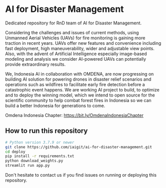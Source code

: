 # AI for Disaster Management
Dedicated repository for RnD team of AI for Disaster Management.

Considering the challenges and issues of current methods, using Unmanned Aerial Vehicles (UAVs) for fire monitoring is gaining more traction in recent years. UAVs offer new features and convenience including fast deployment, high maneuverability, wider and adjustable view points. Also, with the advent of Artificial Intelligence especially image-based modeling and analysis we consider AI-powered UAVs can potentially provide extraordinary results.

We, Indonesia AI in collaboration with OMDENA, are now progressing on building AI solution for powering drones in disaster relief scenarios and operations such as wildfires to facilitate early fire detection before a catastrophic event happens. We are working AI project to build, to optimize and to deploy the winning model, which we intend to open source for the scientific community to help combat forest fires in Indonesia so we can build a better Indonesia for generations to come.

Omdena Indonesia Chapter: https://bit.ly/OmdenaIndonesiaChapter

## How to run this repository

```bash
# Python version 3.7.9 or newer
git clone https://github.com/iaigit/ai-for-disaster-management.git
cd deploy
pip install -r requirements.txt
python download_weights.py
streamlit run app.py
```

Don't hesitate to contact us if you find issues on running or deploying this repository.
